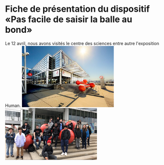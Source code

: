 # Fiche de présentation du dispositif «Pas facile de saisir la balle au bond»

Le 12 avril, nous avons visités le centre des sciences entre autre l'exposition Human.
<img src="medias/centre_sciences.jpg" width="300">
<img src="medias/groupe_centre_sciences.png" width="300">
